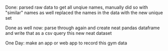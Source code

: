 Done:
    parsed raw data to get all unqiue names, 
        manually did so with "similar" names as well
    replaced the names in the data with the new unique set

Done as well now:
    parse through again and create neat pandas
        dataframe and write that as a csv
    query this new neat dataset
        
         

One Day:
    make an app or web app to record this gym data 